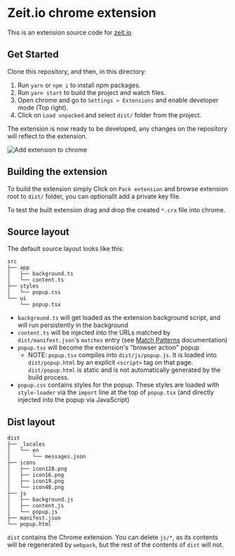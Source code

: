 # Zeit.io chrome extension

This is an extension source code for [zeit.io](https://zeit.io/)

## Get Started

Clone this repository, and then, in this directory:

1. Run `yarn` or `npm i` to install npm packages.
2. Run `yarn start` to build the project and watch files.
3. Open chrome and go to `Settings > Extensions` and enable developer mode (Top right).
4. Click on `Load unpacked` and select `dist/` folder from the project.

The extension is now ready to be developed, any changes on the repository will reflect to the extension.

![Add extension to chrome](https://imag.malavida.com/qa/qa-google-chrome-42.jpg)

## Building the extension

To build the extension simply Click on `Pack extension` and browse extension root to `dist/` folder, you can optionallt add a private key file.

To test the built extension drag and drop the created `*.crx` file into chrome.

## Source layout

The default source layout looks like this:

```
src
├── app
│   ├── background.ts
│   └── content.ts
├── styles
│   └── popup.css
└── ui
    └── popup.tsx
```

* `background.ts` will get loaded as the extension background script, and will run persistently in the background
* `content.ts` will be injected into the URLs matched by `dist/manifest.json`'s `matches` entry (see [Match Patterns](https://developer.chrome.com/extensions/match_patterns) documentation)
* `popup.tsx` will become the extension's "browser action" popup
    * NOTE: `popup.tsx` compiles into `dist/js/popup.js`. It is loaded into `dist/popup.html` by an explicit `<script>` tag on that page. `dist/popup.html` is static and is not automatically generated by the build process.
* `popup.css` contains styles for the popup. These styles are loaded with `style-loader` via the `import` line at the top of `popup.tsx` (and directly injected into the popup via JavaScript)

## Dist layout

```
dist
├── _locales
│   └── en
│       └── messages.json
├── icons
│   ├── icon128.png
│   ├── icon16.png
│   ├── icon19.png
│   └── icon48.png
├── js
│   ├── background.js
│   ├── content.js
│   └── popup.js
├── manifest.json
└── popup.html
```

`dist` contains the Chrome extension. You can delete `js/*`, as its contents will be regenerated by `webpack`, but the rest of the contents of `dist` will not.